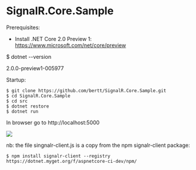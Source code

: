 # SignalR.Core.Sample

Prerequisites: 

- Install .NET Core 2.0 Preview 1: https://www.microsoft.com/net/core/preview

$ dotnet --version

2.0.0-preview1-005977

Startup:

```
$ git clone https://github.com/bertt/SignalR.Core.Sample.git
$ cd SignalR.Core.Sample
$ cd src
$ dotnet restore
$ dotnet run
```

In browser go to http://localhost:5000

<img src = "signalr_core.gif"/>

nb: the file singnalr-client.js is a copy from the npm signalr-client package:

```
$ npm install signalr-client --registry https://dotnet.myget.org/f/aspnetcore-ci-dev/npm/
```

